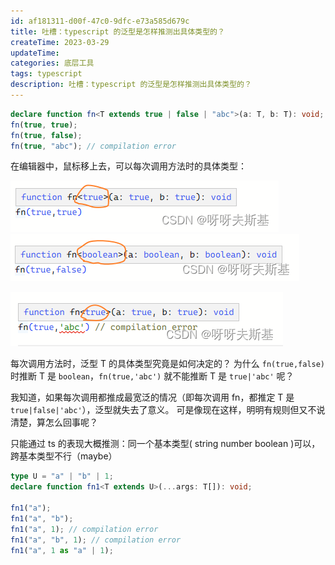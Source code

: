 ```yaml
---
id: af181311-d00f-47c0-9dfc-e73a585d679c
title: 吐槽：typescript 的泛型是怎样推测出具体类型的？
createTime: 2023-03-29
updateTime:
categories: 底层工具
tags: typescript
description: 吐槽：typescript 的泛型是怎样推测出具体类型的？
---
```


```ts
declare function fn<T extends true | false | "abc">(a: T, b: T): void;
fn(true, true);
fn(true, false);
fn(true, "abc"); // compilation error
```

在编辑器中，鼠标移上去，可以每次调用方法时的具体类型：

![在这里插入图片描述](../post-assets/0f7d3592-91e8-45a8-820b-4b10a00a5b20.png)
![在这里插入图片描述](../post-assets/e325f602-36b2-4dd3-8680-75fb25f77739.png)

![在这里插入图片描述](../post-assets/2f6e7fd9-7e8e-4085-a23d-924af77ce746.png)

每次调用方法时，泛型 T 的具体类型究竟是如何决定的？
为什么 `fn(true,false)` 时推断 T 是 `boolean`，`fn(true,'abc')` 就不能推断 T 是 `true|'abc'` 呢？

我知道，如果每次调用都推成最宽泛的情况（即每次调用 fn，都推定 T 是 `true|false|'abc'`），泛型就失去了意义。
可是像现在这样，明明有规则但又不说清楚，算怎么回事呢？

只能通过 ts 的表现大概推测：同一个基本类型( string number boolean )可以，跨基本类型不行（maybe）

```ts
type U = "a" | "b" | 1;
declare function fn1<T extends U>(...args: T[]): void;

fn1("a");
fn1("a", "b");
fn1("a", 1); // compilation error
fn1("a", "b", 1); // compilation error
fn1("a", 1 as "a" | 1);
```

